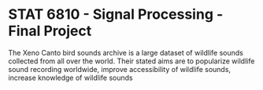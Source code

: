 # STAT 6810 - Signal Processing - Final Project
The Xeno Canto bird sounds archive is a large dataset of wildlife sounds collected from all over the world. Their stated aims are to 
popularize wildlife sound recording worldwide,
improve accessibility of wildlife sounds,
increase knowledge of wildlife sounds

